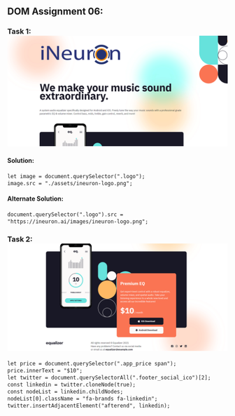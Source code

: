 ## DOM Assignment 06:

### Task 1: ![Task 1](./Output/DOM%20P3%20SS-1.png)

#### Solution:

```
let image = document.querySelector(".logo");
image.src = "./assets/ineuron-logo.png";
```

#### Alternate Solution:

```
document.querySelector(".logo").src = "https://ineuron.ai/images/ineuron-logo.png";
```

### Task 2: ![Task 1](./Output/DOM%20P3%20SS-2.png)

```
let price = document.querySelector(".app_price span");
price.innerText = "$10";
let twitter = document.querySelectorAll(".footer_social_ico")[2];
const linkedin = twitter.cloneNode(true);
const nodeList = linkedin.childNodes;
nodeList[0].className = "fa-brands fa-linkedin";
twitter.insertAdjacentElement("afterend", linkedin);
```
